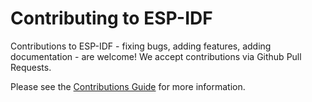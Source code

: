 # Contributing to ESP-IDF

Contributions to ESP-IDF - fixing bugs, adding features, adding documentation - are welcome! We accept contributions via Github Pull Requests.

Please see the [Contributions Guide](https://docs.espressif.com/projects/esp-idf/en/latest/esp32/contribute/index.html) for more information.

